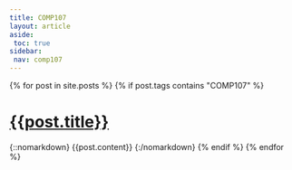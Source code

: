 ```yaml
---
title: COMP107
layout: article
aside:
 toc: true
sidebar:
 nav: comp107
---
```

{% for post in site.posts %}
{% if post.tags contains "COMP107" %}
# [{{post.title}}]({{site.baseurl}}{{post.url}})
{::nomarkdown}
{{post.content}}
{:/nomarkdown}
{% endif %}
{% endfor %}
